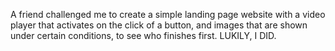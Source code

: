 A friend challenged me to create a simple landing page website with a video player that activates on the click of a button, and images that are shown under certain conditions, to see who finishes first. LUKILY, I DID.
